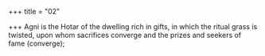 +++
title = "02"

+++
Agni is the Hotar of the dwelling rich in gifts, in which the ritual grass is  twisted,
upon whom sacrifices converge and the prizes and seekers of fame
(converge); 